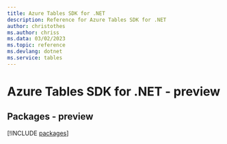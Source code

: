 ```yaml
---
title: Azure Tables SDK for .NET
description: Reference for Azure Tables SDK for .NET
author: christothes
ms.author: chriss
ms.data: 03/02/2023
ms.topic: reference
ms.devlang: dotnet
ms.service: tables
---
```

# Azure Tables SDK for .NET - preview
## Packages - preview
[!INCLUDE [packages](tables-index.md)]